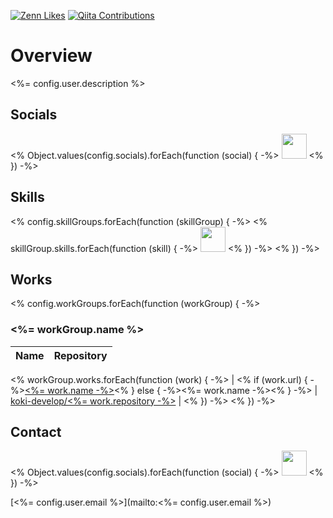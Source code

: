 [![Zenn Likes](https://badgen.org/img/zenn/kou_pg_0131/likes?style=plastic)](https://zenn.dev/kou_pg_0131)
[![Qiita Contributions](https://badgen.org/img/qiita/koki_develop/contributions?style=plastic)](https://qiita.com/koki_develop)

# Overview

<p>
<%= config.user.description %>
</p>

## Socials

<% Object.values(config.socials).forEach(function (social) { -%>
[<img src="./public<%= social.imageSrc %>" width="40" height="40" />](<%= social.url %>)
<% }) -%>

## Skills

<% config.skillGroups.forEach(function (skillGroup) { -%>
<% skillGroup.skills.forEach(function (skill) { -%>
[<img src="./public<%= skill.imageSrc %>" width="40" height="40" />](<%= skill.url %>)
<% }) -%>
<% }) -%>

## Works

<% config.workGroups.forEach(function (workGroup) { -%>
### <%= workGroup.name %>

| Name | Repository |
| --- | --- |
<% workGroup.works.forEach(function (work) { -%>
| <% if (work.url) { -%><a href="<%= work.url %>"><%= work.name -%></a><% } else { -%><%= work.name -%><% } -%> | <a href="https://github.com/koki-develop/<%= work.repository %>">koki-develop/<%= work.repository -%></a> |
<% }) -%>
<% }) -%>

## Contact

<% Object.values(config.socials).forEach(function (social) { -%>
[<img src="./public<%= social.imageSrc %>" width="40" height="40" />](<%= social.url %>)
<% }) -%>

[<%= config.user.email %>](mailto:<%= config.user.email %>)
